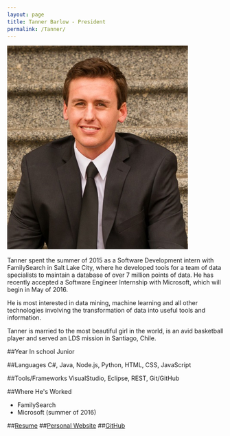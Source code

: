 ```yaml
---
layout: page
title: Tanner Barlow - President
permalink: /Tanner/
---
```


![Tanner Barlow](../resources/images/TannerPic.jpg)

Tanner spent the summer of 2015 as a Software Development intern with FamilySearch in Salt Lake City, where he developed tools for a team of data specialists to maintain a database of over 7 million points of data. He has recently accepted a Software Engineer Internship with Microsoft, which will begin in May of 2016.

He is most interested in data mining, machine learning and all other technologies involving the transformation of data into useful tools and information.

Tanner is married to the most beautiful girl in the world, is an avid basketball player and served an LDS mission in Santiago, Chile.

##Year In school
Junior

##Languages
C#, Java, Node.js, Python, HTML, CSS, JavaScript

##Tools/Frameworks
VisualStudio, Eclipse, REST, Git/GitHub

##Where He's Worked
- FamilySearch
- Microsoft (summer of 2016)

##[Resume](../resources/resumes/tannerbarlow.resume.pdf)
##[Personal Website](http://tannerbarlow.com/)
##[GitHub](https://github.com/tbarlow12)
